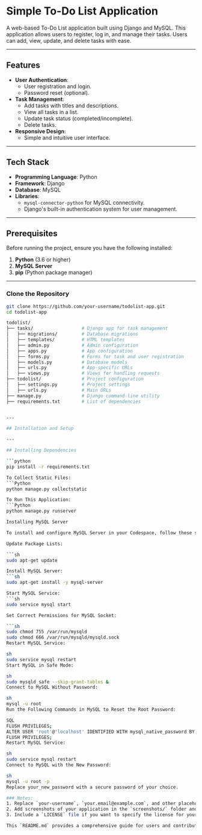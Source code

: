 # Simple To-Do List Application

A web-based To-Do List application built using Django and MySQL. This application allows users to register, log in, and manage their tasks. Users can add, view, update, and delete tasks with ease.

---

## Features

- **User Authentication**:
  - User registration and login.
  - Password reset (optional).
- **Task Management**:
  - Add tasks with titles and descriptions.
  - View all tasks in a list.
  - Update task status (completed/incomplete).
  - Delete tasks.
- **Responsive Design**:
  - Simple and intuitive user interface.

---

## Tech Stack

- **Programming Language**: Python
- **Framework**: Django
- **Database**: MySQL
- **Libraries**:
  - `mysql-connector-python` for MySQL connectivity.
  - Django's built-in authentication system for user management.

---

## Prerequisites

Before running the project, ensure you have the following installed:

1. **Python** (3.6 or higher)
2. **MySQL Server**
3. **pip** (Python package manager)

---

### Clone the Repository

```bash
git clone https://github.com/your-username/todolist-app.git
cd todolist-app

todolist/
├── tasks/                  # Django app for task management
│   ├── migrations/         # Database migrations
│   ├── templates/          # HTML templates
│   ├── admin.py            # Admin configuration
│   ├── apps.py             # App configuration
│   ├── forms.py            # Forms for task and user registration
│   ├── models.py           # Database models
│   ├── urls.py             # App-specific URLs
│   ├── views.py            # Views for handling requests
├── todolist/               # Project configuration
│   ├── settings.py         # Project settings
│   ├── urls.py             # Main URLs
├── manage.py               # Django command-line utility
├── requirements.txt        # List of dependencies


---

## Installation and Setup

---

## Installing Dependencies

```python
pip install -r requirements.txt

To Collect Static Files:
```Python
python manage.py collectstatic

To Run This Application:
```Python
python manage.py runserver

Installing MySQL Server

To install and configure MySQL Server in your Codespace, follow these steps:

Update Package Lists:

```sh
sudo apt-get update

Install MySQL Server:
```sh
sudo apt-get install -y mysql-server

Start MySQL Service:
```sh
sudo service mysql start

Set Correct Permissions for MySQL Socket:

```sh
sudo chmod 755 /var/run/mysqld
sudo chmod 666 /var/run/mysqld/mysqld.sock
Restart MySQL Service:

sh
sudo service mysql restart
Start MySQL in Safe Mode:

sh
sudo mysqld_safe --skip-grant-tables &
Connect to MySQL Without Password:

sh
mysql -u root
Run the Following Commands in MySQL to Reset the Root Password:

SQL
FLUSH PRIVILEGES;
ALTER USER 'root'@'localhost' IDENTIFIED WITH mysql_native_password BY 'your_new_password';
FLUSH PRIVILEGES;
Restart MySQL Service:

sh
sudo service mysql restart
Connect to MySQL with the New Password:

sh
mysql -u root -p
Replace your_new_password with a secure password of your choice.

### Notes:
1. Replace `your-username`, `your.email@example.com`, and other placeholders with your actual details.
2. Add screenshots of your application in the `screenshots/` folder and update the paths in the `Screenshots` section.
3. Include a `LICENSE` file if you want to specify the license for your project.

This `README.md` provides a comprehensive guide for users and contributors to understand and use your project. Let me know if you need further assistance!
